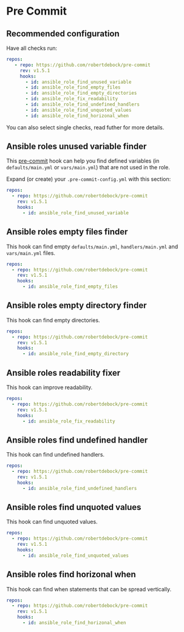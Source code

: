 # Pre Commit

## Recommended configuration

Have all checks run:

```yaml
repos:
   - repo: https://github.com/robertdebock/pre-commit
     rev: v1.5.1
     hooks:
       - id: ansible_role_find_unused_variable
       - id: ansible_role_find_empty_files
       - id: ansible_role_find_empty_directories
       - id: ansible_role_fix_readability
       - id: ansible_role_find_undefined_handlers
       - id: ansible_role_find_unquoted_values
       - id: ansible_role_find_horizonal_when
```

You can also select single checks, read futher for more details.

## Ansible roles unused variable finder

This [pre-commit](https://pre-commit.com/) hook can help you find defined variables (in `defaults/main.yml` or `vars/main.yml`) that are not used in the role.

Expand (or create) your `.pre-commit-config.yml` with this section:

```yaml
repos:
  - repo: https://github.com/robertdebock/pre-commit
    rev: v1.5.1
    hooks:
      - id: ansible_role_find_unused_variable
```

## Ansible roles empty files finder

This hook can find empty `defaults/main.yml`, `handlers/main.yml` and `vars/main.yml` files.

```yaml
repos:
  - repo: https://github.com/robertdebock/pre-commit
    rev: v1.5.1
    hooks:
      - id: ansible_role_find_empty_files
```

## Ansible roles empty directory finder

This hook can find empty directories.

```yaml
repos:
  - repo: https://github.com/robertdebock/pre-commit
    rev: v1.5.1
    hooks:
      - id: ansible_role_find_empty_directory
```

## Ansible roles readability fixer

This hook can improve readability.

```yaml
repos:
  - repo: https://github.com/robertdebock/pre-commit
    rev: v1.5.1
    hooks:
      - id: ansible_role_fix_readability
```

## Ansible roles find undefined handler

This hook can find undefined handlers.

```yaml
repos:
  - repo: https://github.com/robertdebock/pre-commit
    rev: v1.5.1
    hooks:
      - id: ansible_role_find_undefined_handlers
```

## Ansible roles find unquoted values

This hook can find unquoted values.

```yaml
repos:
  - repo: https://github.com/robertdebock/pre-commit
    rev: v1.5.1
    hooks:
      - id: ansible_role_find_unquoted_values
```

## Ansible roles find horizonal when

This hook can find when statements that can be spread vertically.

```yaml
repos:
  - repo: https://github.com/robertdebock/pre-commit
    rev: v1.5.1
    hooks:
      - id: ansible_role_find_horizonal_when
```
